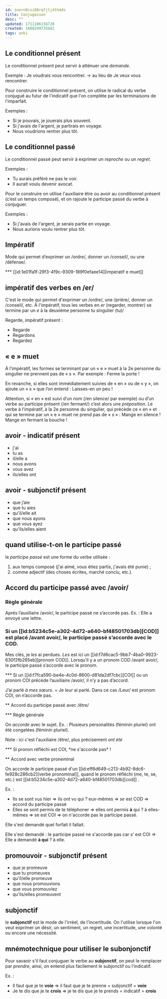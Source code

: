 ```yaml
---
id: zoorn8csi08rqfjtj4th4ds
title: Conjugaison
desc: ""
updated: 1711106156720
created: 1680249735682
tags: anki
---
```


## Le conditionnel présent

Le conditionnel présent peut servir à atténuer une _demande_.

Exemple : Je voudrais vous rencontrer. -> au lieu de Je veux vous rencontrer.

Pour construire le conditionnel présent, on utilise le radical du verbe conjugué au futur de l'indicatif
que l'on complète par les terminaisons de l'imparfait.

Exemples :

- Si je pouvais, je jouerais plus souvent.
- Si j'avais de l'argent, je partirais en voyage.
- Nous voudrions rentrer plus tôt.

## Le conditionnel passé

Le conditionnel passé peut servir à exprimer un _reproche_ ou un _regret_.

Exemples :

- Tu aurais préféré ne pas le voir.
- Il aurait voulu devenir avocat.

Pour le construire on utilise l'auxiliaire être ou avoir au conditionnel présent (c’est un temps composé),
et on rajoute le participe passé du verbe à conjuguer.

Exemples :

- Si j'avais de l'argent, je serais partie en voyage.
- Nous aurions voulu rentrer plus tôt.

## Impératif

Mode qui permet d’exprimer un /ordre/, donner un /conseil/, ou une /défense/.

\*\*\* [[id:1e01fa1f-29f3-4f9c-9309-189f0efaee14][imperatif e muet]]

## impératif des verbes en /er/

C'est le mode qui permet d'exprimer un /ordre/, une /prière/, donner un /conseil/, etc.
À l'impératif, tous les verbes en _er_ (regarder, montrer) se termine par un _e_ à la deuxième personne tu singulier (tu)/

Regarde, impératif présent :

- Regarde
- Regardons
- Regardez

## « e » muet

À l’impératif, les formes se terminant par un « e » muet à la 2e personne du singulier ne prennent pas de « s ».
Par exemple : Ferme la porte !

En revanche, si elles sont immédiatement suivies de « en » ou de « y », on ajoute un « s »
que l’on entend : Laisses-en un peu !

Attention, si « en » est suivi d’un nom (/en silence/ par exemple) ou d’un verbe au participe présent (/en fermant/) c’est alors
une _préposition_. Le verbe à l’impératif, à la 2e personne du singulier, qui précède ce « en » et qui se termine par un « e » muet
ne prend pas de « s » : Mange en silence ! Mange en fermant la bouche !

## avoir - indicatif présent

- j'ai
- tu as
- il/elle a
- nous avons
- vous avez
- ils/elles ont

## avoir - subjonctif présent

- que j’aie
- que tu aies
- qu’il/elle ait
- que nous ayons
- que vous ayez
- qu’ils/elles aient

## quand utilise-t-on le participe passé

le _participe passé_ est une forme du verbe utilisée :

1. aux temps composé (j'ai aimé, vous étiez partis, j'avais été punie) ;
2. comme adjectif (des choses écrites, marché conclu, etc.).

## Accord du participe passé avec /avoir/

### Règle générale

Aprés l’auxiliaire /avoir/, le participe passé ne s’accorde pas. Ex. : Elle a envoyé une lettre.

### Si un [[id:b5234c5e-a302-4d72-a640-bf48501703db][COD]] est placé /avant avoir/, le participe passé s’accorde avec le COD.

Mes clés, je _les_ ai perdues. _Les_ est ici un [[id:f7d6cac5-9bb7-4ba0-9923-630f2fb265eb][pronom COD]]. Lorsqu’il y a un pronom COD /avant avoir/, le participe passé s’accorde avec le pronom.

\*\*\* Si un [[id:f7fca590-be4e-4c0d-8600-d81da2df7cbc][COI]] ou un pronom COI précède l’auxiliaire /avoir/, il n’y a pas d’accord.

J’ai parlé _à mes sœurs_. = Je _leur_ ai parlé. Dans ce cas /Leur/ est pronom COI, on n’accorde pas.

\*\* Accord du participe passé avec /être/

\*\*\* Règle générale

On _accorde_ avec le sujet.
Ex. : Plusieurs personalités (féminin pluriel) ont été congelées (féminin pluriel).

Note : ici c'est l'auxiliaire /être/, plus précisement _ont été_

*\*\* Si pronon réfléchi est COI, *ne s'accorde pas\* !

\*\* Accord avec verbe proneminal

On accorde le participe passé d'un [[id:eff6d649-c213-4b92-8dc6-fe928c286cb2][verbe pronominal]], quand le pronom réfléchi (me, te, se, etc.) est [[id:b5234c5e-a302-4d72-a640-bf48501703db][cod]] .

Ex. :

- Ils se sont vu*s* hier => ils ont vu qui ? eux-mêmes => _se_ est COD => accord du participe passé
- Elles se sont permis de te téléphoner => elles ont permis **à** qui ? à elles-mêmes => se est COI => on n'accorde pas le participe passé.

Elle s'est demandé quel forfait il fallait.

Elle s'est demandé : le participe passé ne s'accorde pas car s’ est COI => Elle a demandé **à qui** ? à elle.

## promouvoir - subjonctif présent

- que je promeuve
- que tu promeuves
- qu'il/elle promeuve
- que nous promouvions
- que vous promouviez
- qu'ils/elles promeuvent

## subjonctif

le **subjonctif** est le mode de l'irréel, de l'incertitude. On l'utilise lorsque l'on veut exprimer un désir, un sentiment, un regret, une incertitude, une volonté ou encore une nécessité.

## mnémotechnique pour utiliser le subonjonctif

Pour savaoir s'il faut conjuguer le verbe au **subjonctif**, on peut le remplacer par _prendre_, ainsi, on entend plus facilement le subjonctif ou l'indicatif.

Ex. :

- Il faut que je te **voie** => il faut que je te prenne = subjonctif = **voie**
- Je te dis que je te **crois** => je te dis que je te prends = indicatif = **crois**
